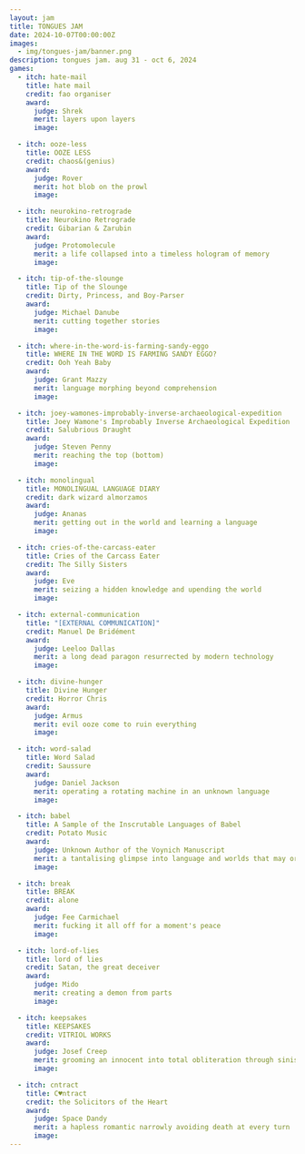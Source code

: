 ```yaml
---
layout: jam
title: TONGUES JAM
date: 2024-10-07T00:00:00Z
images:
  - img/tongues-jam/banner.png
description: tongues jam. aug 31 - oct 6, 2024
games:
  - itch: hate-mail
    title: hate mail
    credit: fao organiser
    award:
      judge: Shrek
      merit: layers upon layers
      image: 

  - itch: ooze-less
    title: OOZE LESS
    credit: chaos&(genius)
    award:
      judge: Rover
      merit: hot blob on the prowl
      image:

  - itch: neurokino-retrograde
    title: Neurokino Retrograde
    credit: Gibarian & Zarubin
    award:
      judge: Protomolecule
      merit: a life collapsed into a timeless hologram of memory
      image:

  - itch: tip-of-the-slounge
    title: Tip of the Slounge
    credit: Dirty, Princess, and Boy-Parser
    award:
      judge: Michael Danube
      merit: cutting together stories
      image:

  - itch: where-in-the-word-is-farming-sandy-eggo
    title: WHERE IN THE WORD IS FARMING SANDY EGGO?
    credit: Ooh Yeah Baby
    award:
      judge: Grant Mazzy
      merit: language morphing beyond comprehension
      image:

  - itch: joey-wamones-improbably-inverse-archaeological-expedition
    title: Joey Wamone's Improbably Inverse Archaeological Expedition
    credit: Salubrious Draught
    award:
      judge: Steven Penny
      merit: reaching the top (bottom)
      image:

  - itch: monolingual
    title: MONOLINGUAL LANGUAGE DIARY
    credit: dark wizard almorzamos
    award:
      judge: Ananas
      merit: getting out in the world and learning a language
      image:

  - itch: cries-of-the-carcass-eater
    title: Cries of the Carcass Eater
    credit: The Silly Sisters
    award:
      judge: Eve
      merit: seizing a hidden knowledge and upending the world
      image:

  - itch: external-communication
    title: "[EXTERNAL COMMUNICATION]"
    credit: Manuel De Bridément
    award:
      judge: Leeloo Dallas
      merit: a long dead paragon resurrected by modern technology
      image:

  - itch: divine-hunger
    title: Divine Hunger
    credit: Horror Chris
    award:
      judge: Armus
      merit: evil ooze come to ruin everything
      image:

  - itch: word-salad
    title: Word Salad
    credit: Saussure
    award:
      judge: Daniel Jackson
      merit: operating a rotating machine in an unknown language
      image:

  - itch: babel
    title: A Sample of the Inscrutable Languages of Babel
    credit: Potato Music
    award:
      judge: Unknown Author of the Voynich Manuscript
      merit: a tantalising glimpse into language and worlds that may or may not exist
      image:

  - itch: break
    title: BREAK
    credit: alone
    award:
      judge: Fee Carmichael
      merit: fucking it all off for a moment's peace
      image:

  - itch: lord-of-lies
    title: lord of lies
    credit: Satan, the great deceiver
    award:
      judge: Mido
      merit: creating a demon from parts
      image:

  - itch: keepsakes
    title: KEEPSAKES
    credit: VITRIOL WORKS
    award:
      judge: Josef Creep
      merit: grooming an innocent into total obliteration through sinister friendship 
      image:

  - itch: cntract
    title: C♥ntract
    credit: the Solicitors of the Heart
    award:
      judge: Space Dandy
      merit: a hapless romantic narrowly avoiding death at every turn
      image:
---
```

